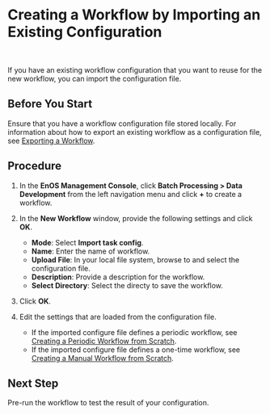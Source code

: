 # Creating a Workflow by Importing an Existing Configuration

<br />

If you have an existing workflow configuration that you want to reuse for the new workflow, you can import the configuration file.

## Before You Start

Ensure that you have a workflow configuration file stored locally. For information about how to export an existing workflow as a configuration file, see [Exporting a Workflow](operating_workflow#exporting-a-workflow).

## Procedure

1. In the **EnOS Management Console**, click **Batch Processing > Data Development** from the left navigation menu and click **+** to create a workflow.

2. In the **New Workflow** window, provide the following settings and click **OK**.

   - **Mode**: Select **Import task config**.   
   - **Name**: Enter the name of workflow.
   - **Upload File**: In your local file system, browse to and select the configuration file.
   - **Description**: Provide a description for the workflow.
   - **Select Directory**: Select the directy to save the workflow.

3. Click **OK**.

4. Edit the settings that are loaded from the configuration file.

   - If the imported configure file defines a periodic workflow, see [Creating a Periodic Workflow from Scratch](creating_workflow_periodic).
   - If the imported configure file defines a one-time workflow, see [Creating a Manual Workflow from Scratch](creating_workflow_onetime).

## Next Step

Pre-run the workflow to test the result of your configuration.

